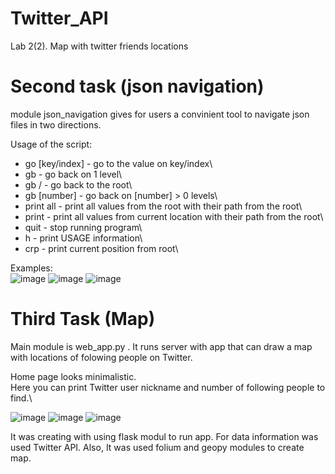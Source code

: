 # Twitter_API
Lab 2(2). Map with twitter friends locations

# Second task (json navigation)
module json_navigation gives for users a convinient tool to navigate json files in two directions.

Usage of the script:
* go [key/index]  - go to the value on key/index\
* gb - go back on 1 level\
* gb / - go back to the root\
* gb [number]  - go back on [number] > 0 levels\
* print all - print all values from the root with their path from the root\
* print - print all values from current location with their path from the root\
* quit - stop running program\
* h - print USAGE information\
* crp - print current position from root\

Examples:\
![image](https://user-images.githubusercontent.com/91615606/154764706-dae28c8c-1cf2-4260-b85d-f9c6b55e2564.png)
![image](https://user-images.githubusercontent.com/91615606/154764905-35628368-b406-4600-a637-c11aa96ec3a9.png)
![image](https://user-images.githubusercontent.com/91615606/154765047-37523de1-7a3c-4042-91bd-40add7931cba.png)

# Third Task (Map)
Main module is web_app.py .  It runs server with app that can draw a map with locations of folowing people on Twitter.

Home page looks minimalistic.\
Here you can print Twitter user nickname and number of following people to find.\

![image](https://user-images.githubusercontent.com/91615606/154765469-13a4768f-44f5-4e6a-a613-02172c015035.png)
![image](https://user-images.githubusercontent.com/91615606/154765908-83dd31c8-46fd-4e69-a7e1-d02b10c196e7.png)
![image](https://user-images.githubusercontent.com/91615606/154765965-33e9e896-136c-4d52-b032-58211fdc6737.png)


It was creating with using flask modul to run app. For data information was used Twitter API. Also, It was used folium and geopy modules to create map.